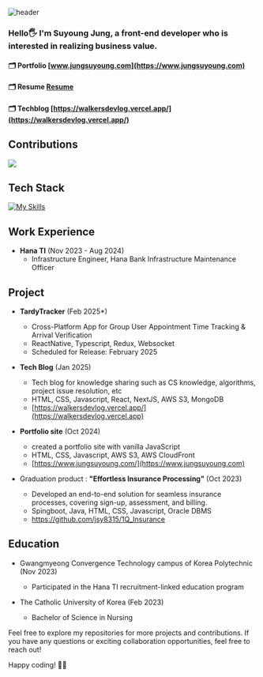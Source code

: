 ![header](https://capsule-render.vercel.app/api?type=venom&color=auto&height=300&section=header&text=Hello,%20I%20am%20Suyoung&fontColor=fdfefe&fontSize=90)

### Hello🖐 I'm Suyoung Jung, a front-end developer who is interested in realizing business value.
#### 🗂️ Portfolio [www.jungsuyoung.com](https://www.jungsuyoung.com)
#### 🗂️ Resume [Resume](https://www.notion.so/Walker-13d94cea3cfc80c59f12e90c8b1a87c3)
#### 🗂️ Techblog [https://walkersdevlog.vercel.app/](https://walkersdevlog.vercel.app/)


## Contributions
![](./profile-3d-contrib/profile-night-green.svg)

## Tech Stack
[![My Skills](https://skillicons.dev/icons?i=html,css,javascript,typescript,react,next)](https://skillicons.dev)

## Work Experience
- **Hana TI** (Nov 2023 - Aug 2024)
  - Infrastructure Engineer, Hana Bank Infrastructure Maintenance Officer 


## Project
- **TardyTracker** (Feb 2025*)
  - Cross-Platform App for Group User Appointment Time Tracking & Arrival Verification
  - ReactNative, Typescript, Redux, Websocket
  - Scheduled for Release: February 2025

- **Tech Blog** (Jan 2025)
  - Tech blog for knowledge sharing such as CS knowledge, algorithms, project issue resolution, etc
  - HTML, CSS, Javascript, React, NextJS, AWS S3, MongoDB
  - [https://walkersdevlog.vercel.app/](https://walkersdevlog.vercel.app)

- **Portfolio site** (Oct 2024)
  - created a portfolio site with vanilla JavaScript
  - HTML, CSS, Javascript, AWS S3, AWS CloudFront
  - [https://www.jungsuyoung.com/](https://www.jungsuyoung.com)

- Graduation product : **"Effortless Insurance Processing"** (Oct 2023)
  - Developed an end-to-end solution for seamless insurance processes, covering sign-up, assessment, and billing.
  - Spingboot, Java, HTML, CSS, Javascript, Oracle DBMS
  - https://github.com/jsy8315/1Q_Insurance

  
## Education
- Gwangmyeong Convergence Technology campus of Korea Polytechnic (Nov 2023)
  - Participated in the Hana TI recruitment-linked education program
 
- The Catholic University of Korea (Feb 2023)
  - Bachelor of Science in Nursing

<!--
## PS tier
[![Solved.ac 프로필](http://mazassumnida.wtf/api/v2/generate_badge?boj=swimmmmming)](https://solved.ac/swimmmmming)
-->
Feel free to explore my repositories for more projects and contributions. If you have any questions or exciting collaboration opportunities, feel free to reach out!

Happy coding! 🚀🚀

